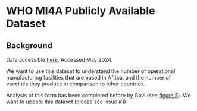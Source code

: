 # WHO MI4A Publicly Available Dataset

## Background

Data accessible [here](https://www.who.int/publications/m/item/mi4a-2023-public-database). Accessed May 2024. 

We want to use this dataset to understand the number of operational manufacturing facilities that are based in Africa, and the number of vaccines they produce in comparison to other countries.

Analysis of this form has been completed before by Gavi (see [figure 5](https://www.gavi.org/sites/default/files/document/2022/Gavi-Expanding-Sustainable-Vaccine-Manufacturing-in-Africa-2022.pdf)). We want to update this dataset (please see issue #1)

